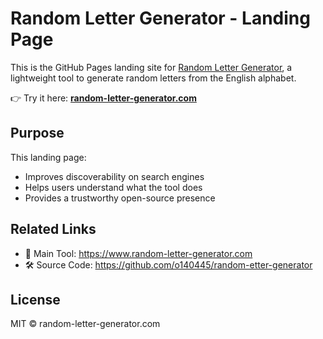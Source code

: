 # Random Letter Generator - Landing Page

This is the GitHub Pages landing site for [Random Letter Generator](https://www.random-letter-generator.com), a lightweight tool to generate random letters from the English alphabet.

👉 Try it here: **[random-letter-generator.com](https://www.random-letter-generator.com)**

## Purpose

This landing page:

- Improves discoverability on search engines
- Helps users understand what the tool does
- Provides a trustworthy open-source presence

## Related Links

- 🔗 Main Tool: https://www.random-letter-generator.com
- 🛠 Source Code: https://github.com/o140445/random-etter-generator

## License

MIT © random-letter-generator.com